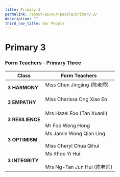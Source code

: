 ```yaml
---
title: Primary 3
permalink: /about-us/our-people/primary-3/
description: ""
third_nav_title: Our People
---
```

# **Primary 3**

### Form Teachers - Primary Three

| **Class** 	| Form Teachers 	|
|---	|---	|
| **3 HARMONY** 	| Miss Chen Jingjing (陈老师)<br>    <br> 	|
| **3 EMPATHY** 	| Miss Charissa Ong Xiao En<br>   <br>  	|
| **3 RESILIENCE** 	| Mrs Hazel Foo (Tan Xuanli) <br>     <br>Mr Foo Weng Hong   	|
| **3 OPTIMISM** 	| Ms Jamie Wong Qian Ling<br><br>Miss Cheryl Chua Qihui	|
| **3 INTEGRITY** 	|Ms Khoo Yi Hui<br><br>Mrs Ng-Tan Jun Hui (陈老师) 	|